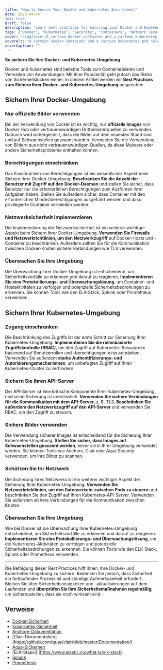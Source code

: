 ```yaml
---
title: "How to Secure Your Docker and Kubernetes Environment"
date: 2023-04-04
toc: true
draft: false
description: "Learn best practices for securing your Docker and Kubernetes environment, including using official images, limiting permissions, and implementing network security."
tags: ["Docker", "Kubernetes", "Security", "Containers", "Network Security", "RBAC", "API Server", "Vulnerabilities", "Monitoring", "Logging", "Firewalls", "TLS", "Anchore", "Clair", "Aqua Security", "ELK Stack", "Splunk", "Prometheus", "Cybersecurity", "Best Practices"]
cover: "/img/cover/A_cartoon_docker_container_and_a_cartoon_kubernetes_pod.png"
coverAlt: "A cartoon docker container and a cartoon kubernetes pod holding hands and standing on top of a locked safe. The background is a wall of computer code."
coverCaption: ""
---
```

 **So sichern Sie Ihre Docker- und Kubernetes-Umgebung**  Docker und Kubernetes sind beliebte Tools zum Containerisieren und Verwalten von Anwendungen. Mit ihrer Popularität geht jedoch das Risiko von Sicherheitslücken einher. In diesem Artikel werden wir **Best Practices zum Sichern Ihrer Docker- und Kubernetes-Umgebung** besprechen.  ## Sichern Ihrer Docker-Umgebung  ### Nur offizielle Bilder verwenden  Bei der Verwendung von Docker ist es wichtig, nur **offizielle Images** von Docker Hub oder vertrauenswürdigen Drittanbieterquellen zu verwenden. Dadurch wird sichergestellt, dass die Bilder auf dem neuesten Stand sind und auf Schwachstellen gescannt wurden. Vermeiden Sie die Verwendung von Bildern aus nicht vertrauenswürdigen Quellen, da diese Malware oder andere Sicherheitsprobleme enthalten können.  ### Berechtigungen einschränken  Das Einschränken von Berechtigungen ist ein wesentlicher Aspekt beim Sichern Ihrer Docker-Umgebung. **Beschränken Sie die Anzahl der Benutzer mit Zugriff auf den Docker-Daemon** und stellen Sie sicher, dass Benutzer nur die erforderlichen Berechtigungen zum Ausführen ihrer Aufgaben haben. Stellen Sie außerdem sicher, dass Container mit den erforderlichen Mindestberechtigungen ausgeführt werden und dass privilegierte Container vermieden werden.  ### Netzwerksicherheit implementieren  Die Implementierung der Netzwerksicherheit ist ein weiterer wichtiger Aspekt beim Sichern Ihrer Docker-Umgebung. **Verwenden Sie Firewalls und Netzwerkrichtlinien, um den Netzwerkzugriff** auf Docker-Hosts und -Container zu beschränken. Außerdem sollten Sie für die Kommunikation zwischen Docker-Knoten sichere Verbindungen wie TLS verwenden.  ### Überwachen Sie Ihre Umgebung  Die Überwachung Ihrer Docker-Umgebung ist entscheidend, um Sicherheitsvorfälle zu erkennen und darauf zu reagieren. **Implementieren Sie eine Protokollierungs- und Überwachungslösung**, um Container- und Hostaktivitäten zu verfolgen und potenzielle Sicherheitsbedrohungen zu erkennen. Sie können Tools wie den ELK-Stack, Splunk oder Prometheus verwenden.  ## Sichern Ihrer Kubernetes-Umgebung  ### Zugang einschränken  Die Beschränkung des Zugriffs ist der erste Schritt zur Sicherung Ihrer Kubernetes-Umgebung. **Implementieren Sie die rollenbasierte Zugriffskontrolle (RBAC)**, um den Zugriff auf Kubernetes-Ressourcen basierend auf Benutzerrollen und -berechtigungen einzuschränken. Verwenden Sie außerdem **starke Authentifizierungs- und Autorisierungsmechanismen**, um unbefugten Zugriff auf Ihren Kubernetes-Cluster zu verhindern.  ### Sichern Sie Ihren API-Server  Der API-Server ist eine kritische Komponente Ihrer Kubernetes-Umgebung, und seine Sicherung ist unerlässlich. **Verwenden Sie sichere Verbindungen für die Kommunikation mit dem API-Server**, z. B. TLS. **Beschränken Sie außerdem den Netzwerkzugriff auf den API-Server** und verwenden Sie RBAC, um den Zugriff zu steuern.  ### Sichere Bilder verwenden  Die Verwendung sicherer Images ist entscheidend für die Sicherung Ihrer Kubernetes-Umgebung. **Stellen Sie sicher, dass Images auf Schwachstellen gescannt werden**, bevor sie in Ihrer Umgebung verwendet werden. Sie können Tools wie Anchore, Clair oder Aqua Security verwenden, um Ihre Bilder zu scannen.  ### Schützen Sie Ihr Netzwerk  Die Sicherung Ihres Netzwerks ist ein weiterer wichtiger Aspekt der Sicherung Ihrer Kubernetes-Umgebung. **Verwenden Sie Netzwerkrichtlinien, um den Datenverkehr zwischen Pods zu steuern** und beschränken Sie den Zugriff auf Ihren Kubernetes-API-Server. Verwenden Sie außerdem sichere Verbindungen für die Kommunikation zwischen Knoten.  ### Überwachen Sie Ihre Umgebung  Wie bei Docker ist die Überwachung Ihrer Kubernetes-Umgebung entscheidend, um Sicherheitsvorfälle zu erkennen und darauf zu reagieren. **Implementieren Sie eine Protokollierungs- und Überwachungslösung**, um die Kubernetes-Aktivitäten zu verfolgen und potenzielle Sicherheitsbedrohungen zu erkennen. Sie können Tools wie den ELK-Stack, Splunk oder Prometheus verwenden.  ______  Die Befolgung dieser Best Practices hilft Ihnen, Ihre Docker- und Kubernetes-Umgebung zu sichern. Bedenken Sie jedoch, dass Sicherheit ein fortlaufender Prozess ist und ständige Aufmerksamkeit erfordert. Bleiben Sie über Sicherheitsneuigkeiten und -aktualisierungen auf dem Laufenden und **überprüfen Sie Ihre Sicherheitsmaßnahmen regelmäßig**, um sicherzustellen, dass sie noch wirksam sind.  ## Verweise  - [Docker-Sicherheit](https://docs.docker.com/engine/security/security/) - [Kubernetes-Sicherheit](https://kubernetes.io/docs/concepts/security/) - [Anchore-Dokumentation](https://docs.anchore.com/) - [Clair-Dokumentation] (https://github.com/quay/clair/blob/master/Documentation/) - [Aqua-Sicherheit](https://www.aquasec.com/) - [ELK-Stapel] (https://www.elastic.co/what-is/elk-stack) - [Splunk](https://www.splunk.com/) - [Prometheus](https://prometheus.io/)